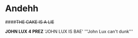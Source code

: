# Andehh

####~~THE CAKE IS A LIE~~


**JOHN LUX 4 PREZ**
 'JOHN LUX IS BAE'
 '''John Lux can't dunk'''
